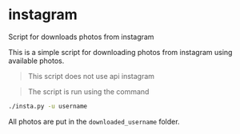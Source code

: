 # instagram
Script for downloads photos from instagram

This is a simple script for downloading photos from instagram using available photos.

>This script does not use api instagram

>The script is run using the command
```bash
./insta.py -u username
```

All photos are put in the `downloaded_username` folder.
